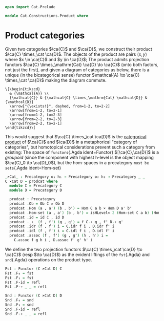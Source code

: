 ```agda
open import Cat.Prelude

module Cat.Constructions.Product where
```

<!--
```agda
open Precategory
open Functor
private variable
  o₁ h₁ o₂ h₂ : Level
  C D : Precategory o₁ h₁
```
-->

# Product categories

Given two categories $\ca{C}$ and $\ca{D}$, we construct their product
$\ca{C} \times_\cat \ca{D}$. The objects of the product are
pairs $(x,y)$ where $x \in \ca{C}$ and $y \in \ca{D}$; The product
admits projection functors $\ca{C} \times_\mathrm{Cat} \ca{D} \to
\ca{C}$ (onto both factors, not just the first), and given a diagram of
categories as below, there is a unique (in the bicategorical sense)
functor $\mathcal{A} \to \ca{C} \times_\cat \ca{D}$ making the
diagram commute.

~~~{.quiver}
\[\begin{tikzcd}
  & {\mathcal{A}} \\
  {\mathcal{C}} & {\mathcal{C} \times_\mathrm{Cat} \mathcal{D}} & {\mathcal{D}}
  \arrow["{\exists!}", dashed, from=1-2, to=2-2]
  \arrow[from=1-2, to=2-1]
  \arrow[from=1-2, to=2-3]
  \arrow[from=2-2, to=2-3]
  \arrow[from=2-2, to=2-1]
\end{tikzcd}\]
~~~

This would suggest that $\ca{C} \times_\cat \ca{D}$ is the
[categorical product] of $\ca{C}$ and $\ca{D}$ in a metaphorical
"category of categories", but homotopical considerations prevent such a
category from existing: The space of `functors`{.Agda ident=Functor}
$[\ca{C},\ca{D}]$ is a _groupoid_ (since the component with highest
h-level is the object mapping $\ca{C}_0 \to \ca{D}_0$), but the
hom-spaces in a precategory `must be sets`{.Agda ident=Hom-set}

[categorical product]: Cat.Diagram.Product.html

```agda
_×Cat_ : Precategory o₁ h₁ → Precategory o₂ h₂ → Precategory _ _
C ×Cat D = prodcat where
  module C = Precategory C
  module D = Precategory D

  prodcat : Precategory _ _
  prodcat .Ob = Ob C × Ob D
  prodcat .Hom (a , a') (b , b') = Hom C a b × Hom D a' b'
  prodcat .Hom-set (a , a') (b , b') = isHLevel× 2 (Hom-set C a b) (Hom-set D a' b')
  prodcat .id = id C , id D
  prodcat ._∘_ (f , f') (g , g') = f C.∘ g , f' D.∘ g'
  prodcat .idr (f , f') i = C.idr f i , D.idr f' i
  prodcat .idl (f , f') i = C.idl f i , D.idl f' i
  prodcat .assoc (f , f') (g , g') (h , h') i = 
    C.assoc f g h i , D.assoc f' g' h' i
```

We define the two projection functors $\ca{C} \times_\cat \ca{D} \to
\ca{C}$ (resp $\to \ca{D}$) as the evident liftings of the `fst`{.Agda}
and `snd`{.Agda} operations on the product type.

```agda
Fst : Functor (C ×Cat D) C
Fst .F₀ = fst
Fst .F₁ = fst
Fst .F-id = refl
Fst .F-∘ _ _ = refl

Snd : Functor (C ×Cat D) D
Snd .F₀ = snd
Snd .F₁ = snd
Snd .F-id = refl
Snd .F-∘ _ _ = refl
```